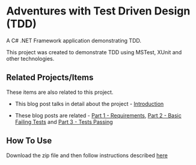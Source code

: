 # Adventures with Test Driven Design (TDD)
A C# .NET Framework application demonstrating TDD.

This project was created to demonstrate TDD using MSTest, XUnit and other technologies.

## Related Projects/Items

These items are also related to this project. 

* This blog post talks in detail about the project - 
<a href="https://erichelin.wordpress.com/2016/05/09/adventures-with-test-driven-development-tdd/">Introduction</a>

* These blog posts are related - 
<a href="https://erichelin.wordpress.com/2016/05/11/adventures-with-tdd-more-complicated-part-1-the-requirements/">Part 1 - Requirements</a>, <a href="https://erichelin.wordpress.com/2016/05/11/adventures-with-tdd-more-complicated-part-2-basic-failing-tests-with-system-scaffolding/">Part 2 - Basic Failing Tests</a> and <a href="https://erichelin.wordpress.com/2016/05/12/adventures-with-tdd-more-complicated-part-3-basic-implementation-with-original-tests-passing/">Part 3 - Tests Passing</a>

## How To Use

Download the zip file and then follow instructions described <a href="https://erichelin.wordpress.com/2016/05/09/adventures-with-test-driven-development-tdd/">here</a>


